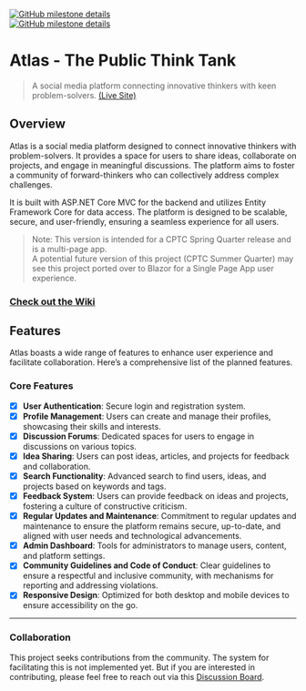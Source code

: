 
[![GitHub milestone details](https://img.shields.io/github/milestones/progress/williamowen65/atlas-the-public-think-tank/2)](https://github.com/williamowen65/atlas-the-public-think-tank/milestone/2?closed=1)
<br>
[![GitHub milestone details](https://img.shields.io/github/milestones/progress/williamowen65/atlas-the-public-think-tank/3)](https://github.com/williamowen65/atlas-the-public-think-tank/milestone/3)

# Atlas - The Public Think Tank  

> A social media platform connecting innovative thinkers with keen problem-solvers.  [(Live Site)](https://atlas.thepublicthinktank.com/)

## Overview  

Atlas is a social media platform designed to connect innovative thinkers with problem-solvers. It provides a space for users to share ideas, collaborate on projects, and engage in meaningful discussions. The platform aims to foster a community of forward-thinkers who can collectively address complex challenges.  

It is built with ASP.NET Core MVC for the backend and utilizes Entity Framework Core for data access. The platform is designed to be scalable, secure, and user-friendly, ensuring a seamless experience for all users.  

> Note: This version is intended for a CPTC Spring Quarter release and is a multi-page app.  
> A potential future version of this project (CPTC Summer Quarter) may see this project ported over to Blazor for a Single Page App user experience.

### [Check out the Wiki](https://github.com/williamowen65/atlas-the-public-think-tank/wiki)

## Features  

Atlas boasts a wide range of features to enhance user experience and facilitate collaboration. Here’s a comprehensive list of the planned features.  

### Core Features  

- [x] **User Authentication**: Secure login and registration system.  
- [x] **Profile Management**: Users can create and manage their profiles, showcasing their skills and interests.  
- [x] **Discussion Forums**: Dedicated spaces for users to engage in discussions on various topics.  
- [x] **Idea Sharing**: Users can post ideas, articles, and projects for feedback and collaboration.  
- [x] **Search Functionality**: Advanced search to find users, ideas, and projects based on keywords and tags.  
- [x] **Feedback System**: Users can provide feedback on ideas and projects, fostering a culture of constructive criticism.  
- [x] **Regular Updates and Maintenance**: Commitment to regular updates and maintenance to ensure the platform remains secure, up-to-date, and aligned with user needs and technological advancements.  
- [x] **Admin Dashboard**: Tools for administrators to manage users, content, and platform settings.  
- [x] **Community Guidelines and Code of Conduct**: Clear guidelines to ensure a respectful and inclusive community, with mechanisms for reporting and addressing violations.  
- [x] **Responsive Design**: Optimized for both desktop and mobile devices to ensure accessibility on the go.  

---

### Collaboration  

This project seeks contributions from the community. The system for facilitating this is not implemented yet. But if you are interested in contributing, please feel free to reach out via this [Discussion Board](https://github.com/williamowen65/atlas-the-public-think-tank/discussions/2).  



<!--

- [ ] **Collaboration Tools**: Features like project boards, task management, and file sharing to facilitate teamwork.
- [ ] **Integration with Social Media Platforms**: Enable users to share their ideas and projects directly to popular social media platforms, increasing visibility and engagement.
- [ ] **Notifications**: Real-time notifications for mentions, comments, and project updates.
- [ ] **API Integration**: RESTful API for third-party integrations and mobile app development.
- [ ] **Analytics and Reporting**: Insights into user engagement, popular topics, and platform growth.
- [ ] **Security Features**: Data encryption, secure storage, and regular security audits to protect user information.
- [ ] **Localization Support**: Multi-language support to cater to a global audience.
- [ ] **Dark Mode**: Option for users to switch to a dark theme for better readability in low-light environments.
- [ ] **Bookmarking and Saving**: Users can bookmark ideas and discussions for later reference.
- [ ] **Mentorship Program**: Connects experienced users with newcomers for guidance and support.
- [ ] **Gamification**: Badges and rewards for active users to encourage participation and contribution.
- [ ] **Event Management**: Users can create and manage events, webinars, and meetups to engage the community.
- [ ] **Integration with External Tools**: Seamless integration with popular tools like GitHub, Google Drive, and Slack for enhanced productivity.
- [ ] **Content Moderation**: Tools for reporting and moderating content to maintain a respectful and inclusive environment.
- [ ] **Customizable Notifications**: Users can customize their notification preferences to control the frequency and type of alerts they receive.
- [ ] **Rich Text Editor**: A powerful editor for creating and formatting posts, ideas, and discussions with support for images, links, and code snippets.
- [ ] **Version Control for Projects**: Track changes and manage versions of projects to facilitate collaboration and rollback if needed.
- [ ] **User Badges and Achievements**: Recognition for users who contribute significantly to the platform, encouraging engagement and loyalty.
- [ ] **API Rate Limiting**: To ensure fair usage and prevent abuse of the API, implementing rate limiting for API calls.
- [ ] **Data Export**: Allow users to export their data (posts, comments, etc.) in a structured format for personal use or backup.
- [ ] **Accessibility Features**: Compliance with WCAG (Web Content Accessibility Guidelines) to ensure the platform is usable by individuals with disabilities.
- [ ] **Multi-Tenancy Support**: Ability to host multiple instances of the platform for different organizations or communities, each with its own branding and settings.
- [ ] **Custom Domains**: Allow users or organizations to use their own custom domains for their instances of the platform.
- [ ] **Content Scheduling**: Users can schedule their posts and ideas to be published at a later date, allowing for better planning and consistency in content sharing.
- [ ] **Real-time Collaboration**: Support for real-time editing and collaboration on documents and projects, similar to Google Docs, to enhance teamwork.
- [ ] **Offline Mode**: Allow users to work offline and sync their changes once they are back online, ensuring productivity even without an internet connection.
- [ ] **Data Backup and Recovery**: Regular automated backups of user data and platform content to prevent data loss and ensure quick recovery in case of failures.
- [ ] **Customizable UI Themes**: Users can customize the user interface with different themes and layouts to suit their preferences, enhancing the user experience.
- [ ] **Advanced Filtering Options**: Users can filter ideas, projects, and discussions based on various criteria such as date, popularity, and tags to easily find relevant content.
- [ ] **Mentor Matching Algorithm**: An intelligent algorithm to match mentors with mentees based on their skills, interests, and goals, facilitating meaningful mentorship connections.
- [ ] **Custom Analytics Dashboards**: Allow users to create their own analytics dashboards to visualize data relevant to their activities and interests on the platform.
- [ ] **Integration with Learning Platforms**: Partnerships with online learning platforms to provide users with resources and courses related to their interests and projects.
- [ ] **API Documentation**: Comprehensive documentation for the API to facilitate third-party developers in integrating with the platform, including examples and use cases.
- [ ] **Event Logging and Monitoring**: Implement logging for critical events and actions on the platform to aid in debugging, monitoring, and improving user experience.
- [ ] **User Segmentation**: Ability to segment users based on various criteria (e.g., activity level, interests) for targeted notifications and communications, enhancing user engagement.
- [ ] **A/B Testing Framework**: Built-in support for A/B testing to experiment with different features, layouts, and content to optimize user engagement and experience.
- [ ] **Customizable Email Templates**: Allow administrators to customize email templates for notifications, invitations, and other communications to maintain brand consistency.
- [ ] **Feedback Loop for Feature Requests**: A structured process for users to submit feature requests and vote on them, ensuring the platform evolves based on user needs and preferences.
- [ ] **Data Retention Policies**: Clear policies and mechanisms for data retention, allowing users to manage their data and understand how long their information will be stored on the platform.
- [ ] **Incident Management System**: A system to handle incidents and outages, including user notifications, status updates, and post-incident reviews to improve platform reliability.
- [ ] **Scalability and Load Balancing**: Architecture designed to scale horizontally, ensuring the platform can handle increased traffic and user load without performance degradation.
- [ ] **Disaster Recovery Plan**: A comprehensive disaster recovery plan to ensure business continuity in case of catastrophic failures, including data replication and failover strategies.
- [ ] **User Journey Mapping**: Tools to visualize and analyze user journeys on the platform, helping identify pain points and opportunities for improvement in the user experience.
- [ ] **Customizable Onboarding Process**: Allow new users to customize their onboarding experience based on their interests and goals, improving user retention and satisfaction.
- [ ] **Content Curation**: Mechanisms for curating high-quality content, including user-generated content, to highlight valuable contributions and foster a culture of excellence.
- [ ] **Sustainability Features**: Implement features to promote sustainability, such as carbon footprint tracking for projects and suggestions for eco-friendly practices within the community.
- [ ] **Ethical AI Integration**: If using AI features, ensure ethical guidelines are followed, including transparency in AI decision-making and user consent for data usage.
- [ ] **Open Source Contribution**: Encourage open-source contributions by hosting the codebase on platforms like GitHub, allowing the community to contribute to the development and improvement of the platform.
- [ ] **Documentation and Tutorials**: Provide comprehensive documentation and tutorials for users to get started, including best practices for idea sharing, collaboration, and utilizing the platform's features effectively.
- [ ] **User Support and Help Center**: A dedicated support system with a help center, FAQs, and a ticketing system for users to get assistance with any issues they encounter on the platform.
- [ ] **Community Engagement Initiatives**: Organize regular community engagement initiatives such as hackathons, webinars, and challenges to keep the community active and foster innovation.

-->

